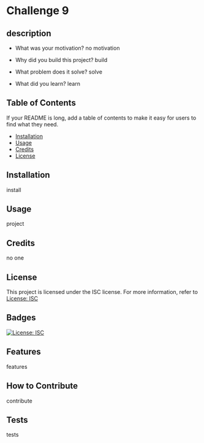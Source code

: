 # Challenge 9

## description

- What was your motivation?
no motivation

- Why did you build this project?
build

- What problem does it solve?
solve

- What did you learn?
learn

## Table of Contents

If your README is long, add a table of contents to make it easy for users to find what they need.

- [Installation](#installation)
- [Usage](#usage)
- [Credits](#credits)
- [License](#license)

## Installation
install

## Usage
project

## Credits
no one

## License
This project is licensed under the ISC license. For more information, refer to [License: ISC](https://opensource.org/licenses/ISC)

## Badges
[![License: ISC](https://img.shields.io/badge/License-ISC-blue.svg)](https://opensource.org/licenses/ISC)

## Features
features

## How to Contribute
contribute

## Tests
tests
